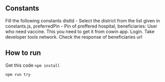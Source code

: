 ## Constants
Fill the following constants
distId - Select the district from the list given in constants.js,
preferredPin - Pin of preffered hospital,
beneficiaries: User who need vaccine. This you need to get it from cowin app. Login. Take developer tools network. Check the response of beneficiaries url 

## How to run

Get this code
`npm install`

`npm run try`


